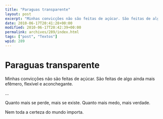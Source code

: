 ```yaml
---
title: "Paraguas transparente"
layout: post
excerpt: "Minhas convicções não são feitas de açúcar. São feitas de algo ainda mais efêmero, flexível e aconchegante. … Quanto mais se perde, mais se existe. Quanto mais medo, mais verdade. Nem toda a certeza do mundo importa."
date: 2010-06-17T20:41:28+00:00
modified: 2010-06-17T20:42:39+00:00
permalink: archives/289/index.html
tags: ["post", "Textos"]
wpid: 289
---
```


# Paraguas transparente

Minhas convicções não são feitas de açúcar. São feitas de algo ainda mais efêmero, flexível e aconchegante.

…

Quanto mais se perde, mais se existe. Quanto mais medo, mais verdade.

Nem toda a certeza do mundo importa.